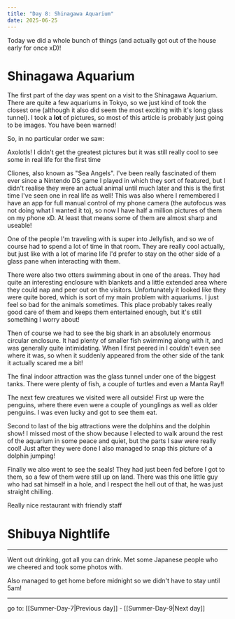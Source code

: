 ```yaml
---
title: "Day 8: Shinagawa Aquarium"
date: 2025-06-25
---
```

Today we did a whole bunch of things (and actually got out of the house early for once xD)!

# Shinagawa Aquarium
The first part of the day was spent on a visit to the Shinagawa Aquarium. There are quite a few aquariums in Tokyo, so we just kind of took the closest one (although it also did seem the most exciting with it's long glass tunnel).
I took a **lot** of pictures, so most of this article is probably just going to be images. You have been warned! 

So, in no particular order we saw:

Axolotls! I didn't get the greatest pictures but it was still really cool to see some in real life for the first time

<!-- axolotls -->

Cliones, also known as "Sea Angels". I've been really fascinated of them ever since a Nintendo DS game I played in which they sort of featured, but I didn't realise they were an actual animal until much later and this is the first time I've seen one in real life as well!
This was also where I remembered I have an app for full manual control of my phone camera (the autofocus was not doing what I wanted it to), so now I have half a million pictures of them on my phone xD. At least that means some of them are almost sharp and useable!

<!-- cliones! -->

One of the people I'm traveling with is super into Jellyfish, and so we of course had to spend a lot of time in that room. They are really cool actually, but just like with a lot of marine life I'd prefer to stay on the other side of a glass pane when interacting with them. 

<!-- jellyfish -->

There were also two otters swimming about in one of the areas. They had quite an interesting enclosure with blankets and a little extended area where they could nap and peer out on the visitors. Unfortunately it looked like they were quite bored, which is sort of my main problem with aquariums. I just feel so bad for the animals sometimes. This place probably takes really good care of them and keeps them entertained enough, but it's still something I worry about!

<!-- otters -->

Then of course we had to see the big shark in an absolutely enormous circular enclosure. It had plenty of smaller fish swimming along with it, and was generally quite intimidating. When I first peered in I couldn't even see where it was, so when it suddenly appeared from the other side of the tank it actually scared me a bit!

<!-- shark -->

The final indoor attraction was the glass tunnel under one of the biggest tanks. There were plenty of fish, a couple of turtles and even a Manta Ray!!

<!-- glass tunnel stuff -->

The next few creatures we visited were all outside! First up were the penguins, where there even were a couple of younglings as well as older penguins. I was even lucky and got to see them eat. 

<!-- penguin eat, chill and baby -->

Second to last of the big attractions were the dolphins and the dolphin show! I missed most of the show because I elected to walk around the rest of the aquarium in some peace and quiet, but the parts I saw were really cool! Just after they were done I also managed to snap this picture of a dolphin jumping! 

<!-- dolphin + Dolphin jump-->

Finally we also went to see the seals! They had just been fed before I got to them, so a few of them were still up on land. There was this one little guy who had sat himself in a hole, and I respect the hell out of that, he was just straight chilling. 

<!-- seals -->

Really nice restaurant with friendly staff

# Shibuya Nightlife 

---

Went out drinking, got all you can drink.
Met some Japanese people who we cheered and took some photos with.

Also managed to get home before midnight so we didn't have to stay until 5am!

---

go to: [[Summer-Day-7|Previous day]] - [[Summer-Day-9|Next day]]